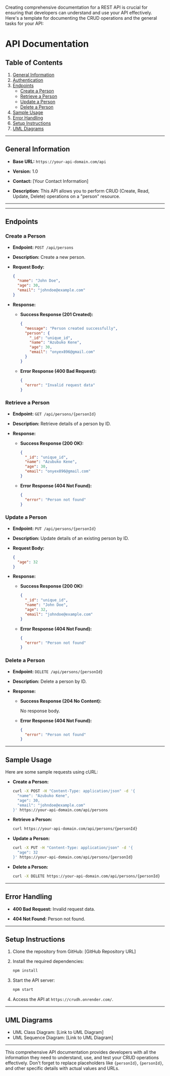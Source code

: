 Creating comprehensive documentation for a REST API is crucial for ensuring that developers can understand and use your API effectively. Here's a template for documenting the CRUD operations and the general tasks for your API:

# API Documentation

## Table of Contents

1. [General Information](#general-information)
2. [Authentication](#authentication)
3. [Endpoints](#endpoints)
   - [Create a Person](#create-a-person)
   - [Retrieve a Person](#retrieve-a-person)
   - [Update a Person](#update-a-person)
   - [Delete a Person](#delete-a-person)
4. [Sample Usage](#sample-usage)
5. [Error Handling](#error-handling)
6. [Setup Instructions](#setup-instructions)
7. [UML Diagrams](#uml-diagrams)

---

## General Information

- **Base URL:** `https://your-api-domain.com/api`

- **Version:** 1.0

- **Contact:** [Your Contact Information]

- **Description:** This API allows you to perform CRUD (Create, Read, Update, Delete) operations on a "person" resource.

---

---

## Endpoints

### Create a Person

- **Endpoint:** `POST /api/persons`

- **Description:** Create a new person.

- **Request Body:**

  ```json
  {
    "name": "John Doe",
    "age": 30,
    "email": "johndoe@example.com"
  }
  ```

- **Response:**

  - **Success Response (201 Created):**

    ```json
    {
      "message": "Person created successfully",
      "person": {
        "_id": "unique_id",
        "name": "Azubuko Kene",
        "age": 30,
        "email": "onyex896@gmail.com"
      }
    }
    ```

  - **Error Response (400 Bad Request):**

    ```json
    {
      "error": "Invalid request data"
    }
    ```

### Retrieve a Person

- **Endpoint:** `GET /api/persons/{personId}`

- **Description:** Retrieve details of a person by ID.

- **Response:**

  - **Success Response (200 OK):**

    ```json
    {
      "_id": "unique_id",
      "name": "Azubuko Kene",
      "age": 30,
      "email": "onyex896@gmail.com"
    }
    ```

  - **Error Response (404 Not Found):**

    ```json
    {
      "error": "Person not found"
    }
    ```

### Update a Person

- **Endpoint:** `PUT /api/persons/{personId}`

- **Description:** Update details of an existing person by ID.

- **Request Body:**

  ```json
  {
    "age": 32
  }
  ```

- **Response:**

  - **Success Response (200 OK):**

    ```json
    {
      "_id": "unique_id",
      "name": "John Doe",
      "age": 32,
      "email": "johndoe@example.com"
    }
    ```

  - **Error Response (404 Not Found):**

    ```json
    {
      "error": "Person not found"
    }
    ```

### Delete a Person

- **Endpoint:** `DELETE /api/persons/{personId}`

- **Description:** Delete a person by ID.

- **Response:**

  - **Success Response (204 No Content):**

    No response body.

  - **Error Response (404 Not Found):**

    ```json
    {
      "error": "Person not found"
    }
    ```

---

## Sample Usage

Here are some sample requests using cURL:

- **Create a Person:**

  ```bash
  curl -X POST -H "Content-Type: application/json" -d '{
    "name": "Azubuko Kene",
    "age": 30,
    "email": "johndoe@example.com"
  }' https://your-api-domain.com/api/persons
  ```

- **Retrieve a Person:**

  ```bash
  curl https://your-api-domain.com/api/persons/{personId}
  ```

- **Update a Person:**

  ```bash
  curl -X PUT -H "Content-Type: application/json" -d '{
    "age": 32
  }' https://your-api-domain.com/api/persons/{personId}
  ```

- **Delete a Person:**

  ```bash
  curl -X DELETE https://your-api-domain.com/api/persons/{personId}
  ```

---

## Error Handling

- **400 Bad Request:** Invalid request data.

- **404 Not Found:** Person not found.

---

## Setup Instructions

1. Clone the repository from GitHub: [GitHub Repository URL]

2. Install the required dependencies:

   ```bash
   npm install
   ```

3. Start the API server:

   ```bash
   npm start
   ```

4. Access the API at `https://crudh.onrender.com/`.

---

## UML Diagrams

- UML Class Diagram: [Link to UML Diagram]
- UML Sequence Diagram: [Link to UML Diagram]

---

This comprehensive API documentation provides developers with all the information they need to understand, use, and test your CRUD operations effectively. Don't forget to replace placeholders like `{personId}`, `{personId}`, and other specific details with actual values and URLs.

